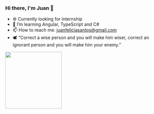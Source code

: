 ### Hi there, I'm Juan 👋

- ⚙️ Currently looking for internship
- 🧠 I’m learning Angular, TypeScript and C#
- 📫 How to reach me: juanfeliciasantos@gmail.com
- 🕊️ “Correct a wise person and you will make him wiser, correct an ignorant person and you will make him your enemy.”
<div>
  <img height="180em" src="https://github-readme-stats.vercel.app/api/top-langs/?username=JuanFeliciano&layout=compact&langs_count=6&theme=algolia"/>
</div>
  
